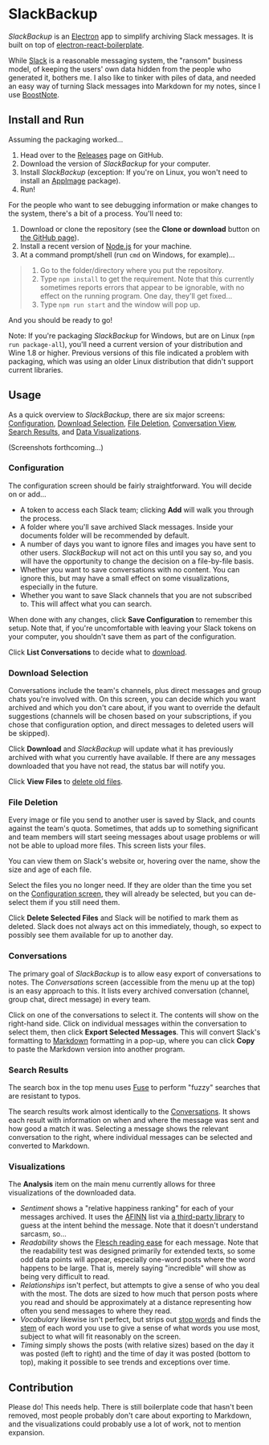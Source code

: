 # SlackBackup

*SlackBackup* is an [Electron](https://electronjs.org/) app to simplify archiving Slack messages.  It is built on top of [electron-react-boilerplate](https://github.com/chentsulin/electron-react-boilerplate).

While [Slack](https://slack.com/) is a reasonable messaging system, the "ransom" business model, of keeping the users' own data hidden from the people who generated it, bothers me.  I also like to tinker with piles of data, and needed an easy way of turning Slack messages into Markdown for my notes, since I use [BoostNote](https://boostnote.io/).

## Install and Run

Assuming the packaging worked...

1. Head over to the [Releases](https://github.com/jcolag/SlackBackup/releases) page on GitHub.
1. Download the version of _SlackBackup_ for your computer.
1. Install _SlackBackup_ (exception:  If you're on Linux, you won't need to install an [AppImage](https://appimage.org/) package).
1. Run!

For the people who want to see debugging information or make changes to the system, there's a bit of a process.  You'll need to:

 1. Download or clone the repository (see the **Clone or download** button on [the GitHub page](https://github.com/jcolag/SlackBackup)).
 1. Install a recent version of [Node.js](https://nodejs.org/en/) for your machine.
 1. At a command prompt/shell (run `cmd` on Windows, for example)...

 > 1. Go to the folder/directory where you put the repository.
 > 1. Type `npm install` to get the requirement.  Note that this currently sometimes reports errors that appear to be ignorable, with no effect on the running program.  One day, they'll get fixed...
 > 1. Type `npm run start` and the window will pop up.

And you should be ready to go!

Note:  If you're packaging _SlackBackup_ for Windows, but are on Linux (`npm run package-all`), you'll need a current version of your distribution and Wine 1.8 or higher.  Previous versions of this file indicated a problem with packaging, which was using an older Linux distribution that didn't support current libraries.

## Usage

As a quick overview to *SlackBackup*, there are six major screens:  [Configuration](#configuration), [Download Selection](#download-selection), [File Deletion](#file-deletion), [Conversation View](#conversations), [Search Results](#search-results), and [Data Visualizations](#visualizations).

(Screenshots forthcoming...)

### Configuration

The configuration screen should be fairly straightforward.  You will decide on or add...

* A token to access each Slack team; clicking **Add** will walk you through the process.
* A folder where you'll save archived Slack messages.  Inside your documents folder will be recommended by default.
* A number of days you want to ignore files and images you have sent to other users.  *SlackBackup* will not act on this until you say so, and you will have the opportunity to change the decision on a file-by-file basis.
* Whether you want to save conversations with no content.  You can ignore this, but may have a small effect on some visualizations, especially in the future.
* Whether you want to save Slack channels that you are not subscribed to.  This will affect what you can search.

When done with any changes, click **Save Configuration** to remember this setup.  Note that, if you're uncomfortable with leaving your Slack tokens on your computer, you shouldn't save them as part of the configuration.

Click **List Conversations** to decide what to [download](#download-selection).

### Download Selection

Conversations include the team's channels, plus direct messages and group chats you're involved with.  On this screen, you can decide which you want archived and which you don't care about, if you want to override the default suggestions (channels will be chosen based on your subscriptions, if you chose that configuration option, and direct messages to deleted users will be skipped).

Click **Download** and *SlackBackup* will update what it has previously archived with what you currently have available.  If there are any messages downloaded that you have not read, the status bar will notify you.

Click **View Files** to [delete old files](#file-deletion).

### File Deletion

Every image or file you send to another user is saved by Slack, and counts against the team's quota.  Sometimes, that adds up to something significant and team members will start seeing messages about usage problems or will not be able to upload more files.  This screen lists your files.

You can view them on Slack's website or, hovering over the name, show the size and age of each file.

Select the files you no longer need.  If they are older than the time you set on the [Configuration screen](#configuration), they will already be selected, but you can de-select them if you still need them.

Click **Delete Selected Files** and Slack will be notified to mark them as deleted.  Slack does not always act on this immediately, though, so expect to possibly see them available for up to another day.

### Conversations

The primary goal of *SlackBackup* is to allow easy export of conversations to notes.  The *Conversations* screen (accessible from the menu up at the top) is an easy approach to this.  It lists every archived conversation (channel, group chat, direct message) in every team.

Click on one of the conversations to select it.  The contents will show on the right-hand side.  Click on individual messages within the conversation to select them, then click **Export Selected Messages**.  This will convert Slack's formatting to [Markdown](https://daringfireball.net/projects/markdown/) formatting in a pop-up, where you can click **Copy** to paste the Markdown version into another program.

### Search Results

The search box in the top menu uses [Fuse](http://fusejs.io/) to perform "fuzzy" searches that are resistant to typos.

The search results work almost identically to the [Conversations](#conversations).  It shows each result with information on when and where the message was sent and how good a match it was.  Selecting a message shows the relevant conversation to the right, where individual messages can be selected and converted to Markdown.

### Visualizations

The **Analysis** item on the main menu currently allows for three visualizations of the downloaded data.

* *Sentiment* shows a "relative happiness ranking" for each of your messages archived.  It uses the [AFINN](http://www2.imm.dtu.dk/pubdb/views/publication_details.php?id=6010) list via [a third-party library](https://github.com/thisandagain/sentiment) to guess at the intent behind the message.  Note that it doesn't understand sarcasm, so...
* *Readability* shows the [Flesch reading ease](https://en.wikipedia.org/wiki/Flesch%E2%80%93Kincaid_readability_tests) for each message.  Note that the readability test was designed primarily for extended texts, so some odd data points will appear, especially one-word posts where the word happens to be large.  That is, merely saying "incredible" will show as being very difficult to read.
* *Relationships* isn't perfect, but attempts to give a sense of who you deal with the most.  The dots are sized to how much that person posts where you read and should be approximately at a distance representing how often you send messages to where they read.
* *Vocabulary* likewise isn't perfect, but strips out [stop words](https://en.wikipedia.org/wiki/Stop_words) and finds the [stem](https://en.wikipedia.org/wiki/Stemming) of each word you use to give a sense of what words you use most, subject to what will fit reasonably on the screen.
* *Timing* simply shows the posts (with relative sizes) based on the day it was posted (left to right) and the time of day it was posted (bottom to top), making it possible to see trends and exceptions over time.

## Contribution

Please do!  This needs help.  There is still boilerplate code that hasn't been removed, most people probably don't care about exporting to Markdown, and the visualizations could probably use a lot of work, not to mention expansion.
